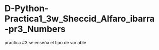 # D-Python-Practica1_3w_Sheccid_Alfaro_ibarra-pr3_Numbers
practica #3 se enseña el tipo de variable
